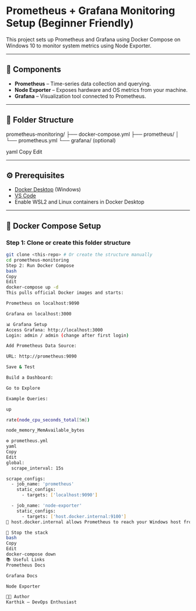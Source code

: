 # Prometheus + Grafana Monitoring Setup (Beginner Friendly)

This project sets up Prometheus and Grafana using Docker Compose on Windows 10 to monitor system metrics using Node Exporter.

---

## 🚀 Components

- **Prometheus** – Time-series data collection and querying.
- **Node Exporter** – Exposes hardware and OS metrics from your machine.
- **Grafana** – Visualization tool connected to Prometheus.

---

## 📁 Folder Structure

prometheus-monitoring/
├── docker-compose.yml
├── prometheus/
│ └── prometheus.yml
└── grafana/ (optional)

yaml
Copy
Edit

---

## ⚙️ Prerequisites

- [Docker Desktop](https://www.docker.com/products/docker-desktop) (Windows)
- [VS Code](https://code.visualstudio.com/)
- Enable WSL2 and Linux containers in Docker Desktop

---

## 🐳 Docker Compose Setup

### Step 1: Clone or create this folder structure

```bash
git clone <this-repo> # Or create the structure manually
cd prometheus-monitoring
Step 2: Run Docker Compose
bash
Copy
Edit
docker-compose up -d
This pulls official Docker images and starts:

Prometheus on localhost:9090

Grafana on localhost:3000

📊 Grafana Setup
Access Grafana: http://localhost:3000
Login: admin / admin (change after first login)

Add Prometheus Data Source:

URL: http://prometheus:9090

Save & Test

Build a Dashboard:

Go to Explore

Example Queries:

up

rate(node_cpu_seconds_total[5m])

node_memory_MemAvailable_bytes

⚙️ prometheus.yml
yaml
Copy
Edit
global:
  scrape_interval: 15s

scrape_configs:
  - job_name: 'prometheus'
    static_configs:
      - targets: ['localhost:9090']

  - job_name: 'node-exporter'
    static_configs:
      - targets: ['host.docker.internal:9100']
📌 host.docker.internal allows Prometheus to reach your Windows host from inside the container.

🛑 Stop the stack
bash
Copy
Edit
docker-compose down
📚 Useful Links
Prometheus Docs

Grafana Docs

Node Exporter

👨‍💻 Author
Karthik – DevOps Enthusiast